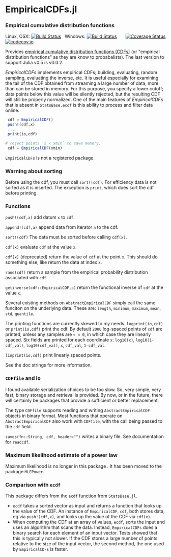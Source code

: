 # EmpiricalCDFs.jl
### Empirical cumulative distribution functions

Linux, OSX: [![Build Status](https://travis-ci.org/jlapeyre/EmpiricalCDFs.jl.svg?branch=master)](https://travis-ci.org/jlapeyre/EmpiricalCDFs.jl)
&nbsp;
Windows: [![Build Status](https://ci.appveyor.com/api/projects/status/github/jlapeyre/EmpiricalCDFs.jl?branch=master&svg=true)](https://ci.appveyor.com/project/jlapeyre/empiricalcdfs-jl)
&nbsp; &nbsp; &nbsp;
[![Coverage Status](https://coveralls.io/repos/jlapeyre/EmpiricalCDFs.jl/badge.svg?branch=master&service=github)](https://coveralls.io/github/jlapeyre/EmpiricalCDFs.jl?branch=master)
[![codecov.io](http://codecov.io/github/jlapeyre/EmpiricalCDFs.jl/coverage.svg?branch=master)](http://codecov.io/github/jlapeyre/EmpiricalCDFs.jl?branch=master)

Provides [empirical cumulative distribution functions (CDFs)](https://en.wikipedia.org/wiki/Empirical_distribution_function)
(or "empirical distribution functions" as they are know to probabalists). The last version to support Julia v0.5 is v0.0.2.

*EmpiricalCDFs* implements empirical CDFs; building, evaluating, random sampling, evaluating the inverse, etc.
It is useful especially for examining the
tail of the CDF obtained from streaming a large number of data, more than can be stored in memory.
For this purpose, you specify a lower cutoff; data points below this value will be silently rejected, but the
resulting CDF will still be properly normalized. One of the main features of *EmpiricalCDFs*
that is absent in `StatsBase.ecdf` is this ability to process and filter data online.

```julia
 cdf = EmpiricalCDF()
 push!(cdf,x)
 ...
 print(io,cdf)

# reject points `x < xmin` to save memory.
 cdf = EmpiricalCDF(xmin)
```

`EmpiricalCDFs` is not a registered package.

### Warning about sorting

Before using the cdf, you must call `sort!(cdf)`. For efficiency data is not sorted as it is inserted.
The exception is `print`, which does sort the cdf before printing.

### Functions

`push!(cdf,x)` add datum `x` to `cdf`.

`append!(cdf,a)` append data from iterator `a` to the cdf.

`sort!(cdf)` The data must be sorted before calling `cdf(x)`.

`cdf(x)` evaluate `cdf` at the value `x`.

`cdf[x]` (deprecated) return the value of `cdf` at the point `x`. This should do something
else, like return the data at index `x`.

`rand(cdf)`  return a sample from the empirical probability distribution associated with `cdf`.

`getinverse(cdf::EmpiricalCDF,c)` return the functional inverse of `cdf` at the value `c`.

Several existing methods on `AbstractEmpiricalCDF` simply call
the same funciton on the underlying data. These are:
`length`, `minimum`, `maximum`, `mean`, `std`,
`quantile`.

The printing functions are currently skewed to my needs.
`logprint(io,cdf)` or `print(io,cdf)` print the cdf.
By default `2000` log-spaced points of `cdf` are printed, unless any samples are `< = 0`, in which case
they are linearly spaced. Six fields are printed for each coordinate `x`:
`log10(x)`, `log10(1-cdf_val)`, `log10(cdf_val)`, `x`, `cdf_val`, `1-cdf_val`.

`linprint(io,cdf)` print linearly spaced points.

See the doc strings for more information.

### `CDFfile` and io

I found available serialization choices to be too slow. So, very simple, very fast, binary
storage and retrieval is provided. By now, or in the future, there will certainly be packages
that provide a sufficient or better replacement.

The type `CDFfile` supports reading and writing `AbstractEmpiricalCDF` objects in binary format. Most functions
that operate on `AbstractEmpiricalCDF` also work with `CDFfile`, with the call being passed to the `cdf` field.

`saves(fn::String, cdf, header="")` writes a binary file. See documentation for `readcdf`.

### Maximum likelihood estimate of a power law

Maximum likelihood is no longer in this package . It has been moved to the package `MLEPower`.

### Comparison with `ecdf`

This package differs from the  [`ecdf` function](https://statsbasejl.readthedocs.io/en/latest/empirical.html#ecdf)
from [`StatsBase.jl`](https://github.com/JuliaStats/StatsBase.jl).

- `ecdf` takes a sorted vector as input and returns a function that looks up the value of the
   CDF. An instance of `EmpiricalCDF`, `cdf`, both stores data, eg via `push!(cdf,x)`, and looks
 up the value of the CDF via `cdf(x)`.
- When computing the CDF at an array of values, `ecdf`, sorts the input and uses an algorithm that scans the
  data. Instead, `EmpiricalCDFs` does a binary search for each element of an input vector. Tests showed that this
  is typically not slower. If the CDF stores a large number of points relative to the size of the input vector,
  the second method, the one used by `EmpiricalCDFs` is faster.

<!-- LocalWords:  EmpiricalCDFs jl OSX codecov io CDFs probabalists CDF eg -->
<!-- LocalWords:  julia cdf EmpiricalCDF xmin logprint linprint getinverse -->
<!-- LocalWords:  quantile CDFfile AbstractEmpiricalCDF readcdf mle mleKS -->
<!-- LocalWords:  scanmle KSstatistic AbstractArrays ecdf StatsBase -->
